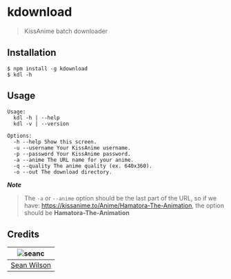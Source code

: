 # kdownload
> KissAnime batch downloader

## Installation
```shell
$ npm install -g kdownload
$ kdl -h
```

## Usage
```shell
Usage:
  kdl -h | --help
  kdl -v | --version
  
Options:
  -h --help Show this screen.
  -u --username Your KissAnime username.
  -p --password Your KissAnime password.
  -a --anime The URL name for your anime.
  -q --quality The anime quality (ex. 640x360).
  -o --out The download directory.
```

**_Note_**
> The `-a` or `--anime` option should be the last part of the URL, so if we have: https://kissanime.to/Anime/Hamatora-The-Animation, the option should be **Hamatora-The-Animation**

## Credits
| ![seanc][avatar] |
|:---:|
| [Sean Wilson][github] |

  [avatar]: https://avatars.githubusercontent.com/u/13725538?v=3&s=125
  [github]: https://github.com/seanc